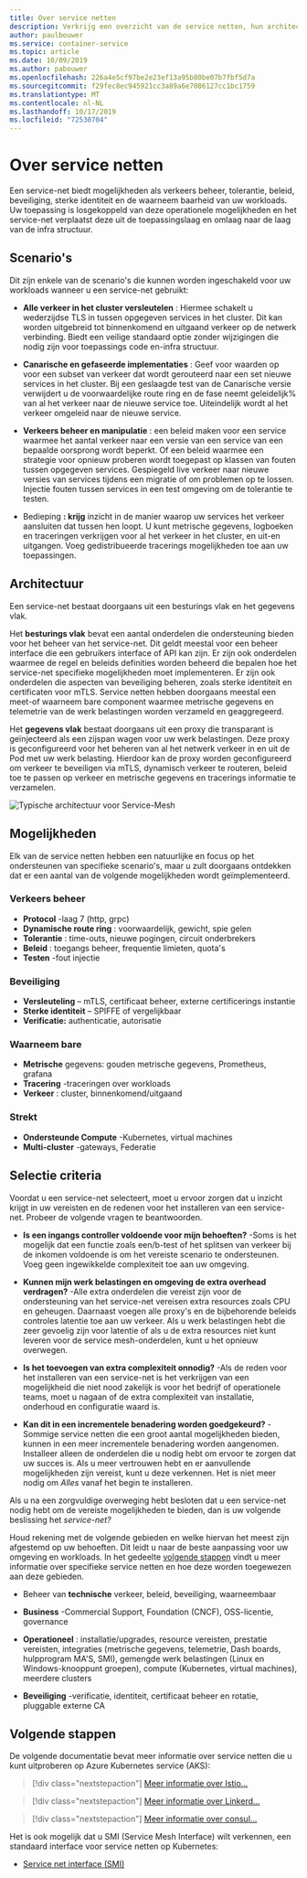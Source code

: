 ```yaml
---
title: Over service netten
description: Verkrijg een overzicht van de service netten, hun architectuur en mogelijkheden, en welke criteria u moet overwegen wanneer u er een moet selecteren om te implementeren.
author: paulbouwer
ms.service: container-service
ms.topic: article
ms.date: 10/09/2019
ms.author: pabouwer
ms.openlocfilehash: 226a4e5cf97be2e23ef13a95b80be07b7fbf5d7a
ms.sourcegitcommit: f29fec8ec945921cc3a89a6e7086127cc1bc1759
ms.translationtype: MT
ms.contentlocale: nl-NL
ms.lasthandoff: 10/17/2019
ms.locfileid: "72530704"
---
```

# <a name="about-service-meshes"></a>Over service netten

Een service-net biedt mogelijkheden als verkeers beheer, tolerantie, beleid, beveiliging, sterke identiteit en de waarneem baarheid van uw workloads. Uw toepassing is losgekoppeld van deze operationele mogelijkheden en het service-net verplaatst deze uit de toepassingslaag en omlaag naar de laag van de infra structuur.

## <a name="scenarios"></a>Scenario's

Dit zijn enkele van de scenario's die kunnen worden ingeschakeld voor uw workloads wanneer u een service-net gebruikt:

- **Alle verkeer in het cluster versleutelen** : Hiermee schakelt u wederzijdse TLS in tussen opgegeven services in het cluster. Dit kan worden uitgebreid tot binnenkomend en uitgaand verkeer op de netwerk verbinding. Biedt een veilige standaard optie zonder wijzigingen die nodig zijn voor toepassings code en-infra structuur.

- **Canarische en gefaseerde implementaties** : Geef voor waarden op voor een subset van verkeer dat wordt gerouteerd naar een set nieuwe services in het cluster. Bij een geslaagde test van de Canarische versie verwijdert u de voorwaardelijke route ring en de fase neemt geleidelijk% van al het verkeer naar de nieuwe service toe. Uiteindelijk wordt al het verkeer omgeleid naar de nieuwe service.

- **Verkeers beheer en manipulatie** : een beleid maken voor een service waarmee het aantal verkeer naar een versie van een service van een bepaalde oorsprong wordt beperkt. Of een beleid waarmee een strategie voor opnieuw proberen wordt toegepast op klassen van fouten tussen opgegeven services. Gespiegeld live verkeer naar nieuwe versies van services tijdens een migratie of om problemen op te lossen. Injectie fouten tussen services in een test omgeving om de tolerantie te testen.

- Bedieping **: krijg** inzicht in de manier waarop uw services het verkeer aansluiten dat tussen hen loopt. U kunt metrische gegevens, logboeken en traceringen verkrijgen voor al het verkeer in het cluster, en uit-en uitgangen. Voeg gedistribueerde tracerings mogelijkheden toe aan uw toepassingen.

## <a name="architecture"></a>Architectuur

Een service-net bestaat doorgaans uit een besturings vlak en het gegevens vlak.

Het **besturings vlak** bevat een aantal onderdelen die ondersteuning bieden voor het beheer van het service-net. Dit geldt meestal voor een beheer interface die een gebruikers interface of API kan zijn. Er zijn ook onderdelen waarmee de regel en beleids definities worden beheerd die bepalen hoe het service-net specifieke mogelijkheden moet implementeren. Er zijn ook onderdelen die aspecten van beveiliging beheren, zoals sterke identiteit en certificaten voor mTLS. Service netten hebben doorgaans meestal een meet-of waarneem bare component waarmee metrische gegevens en telemetrie van de werk belastingen worden verzameld en geaggregeerd.

Het **gegevens vlak** bestaat doorgaans uit een proxy die transparant is geïnjecteerd als een zijspan wagen voor uw werk belastingen. Deze proxy is geconfigureerd voor het beheren van al het netwerk verkeer in en uit de Pod met uw werk belasting. Hierdoor kan de proxy worden geconfigureerd om verkeer te beveiligen via mTLS, dynamisch verkeer te routeren, beleid toe te passen op verkeer en metrische gegevens en tracerings informatie te verzamelen. 

![Typische architectuur voor Service-Mesh](media/servicemesh/typical-architecture.png)

## <a name="capabilities"></a>Mogelijkheden

Elk van de service netten hebben een natuurlijke en focus op het ondersteunen van specifieke scenario's, maar u zult doorgaans ontdekken dat er een aantal van de volgende mogelijkheden wordt geïmplementeerd.

### <a name="traffic-management"></a>Verkeers beheer 

- **Protocol** -laag 7 (http, grpc)
- **Dynamische route ring** : voorwaardelijk, gewicht, spie gelen
- **Tolerantie** : time-outs, nieuwe pogingen, circuit onderbrekers
- **Beleid** : toegangs beheer, frequentie limieten, quota's
- **Testen** -fout injectie

### <a name="security"></a>Beveiliging

- **Versleuteling** – mTLS, certificaat beheer, externe certificerings instantie
- **Sterke identiteit** – SPIFFE of vergelijkbaar
- **Verificatie:** authenticatie, autorisatie

### <a name="observability"></a>Waarneem bare

- **Metrische** gegevens: gouden metrische gegevens, Prometheus, grafana
- **Tracering** -traceringen over workloads
- **Verkeer** : cluster, binnenkomend/uitgaand

### <a name="mesh"></a>Strekt

- **Ondersteunde Compute** -Kubernetes, virtual machines
- **Multi-cluster** -gateways, Federatie

## <a name="selection-criteria"></a>Selectie criteria

Voordat u een service-net selecteert, moet u ervoor zorgen dat u inzicht krijgt in uw vereisten en de redenen voor het installeren van een service-net. Probeer de volgende vragen te beantwoorden.

- **Is een ingangs controller voldoende voor mijn behoeften?** -Soms is het mogelijk dat een functie zoals een/b-test of het splitsen van verkeer bij de inkomen voldoende is om het vereiste scenario te ondersteunen. Voeg geen ingewikkelde complexiteit toe aan uw omgeving.

- **Kunnen mijn werk belastingen en omgeving de extra overhead verdragen?** -Alle extra onderdelen die vereist zijn voor de ondersteuning van het service-net vereisen extra resources zoals CPU en geheugen. Daarnaast voegen alle proxy's en de bijbehorende beleids controles latentie toe aan uw verkeer. Als u werk belastingen hebt die zeer gevoelig zijn voor latentie of als u de extra resources niet kunt leveren voor de service mesh-onderdelen, kunt u het opnieuw overwegen.

- **Is het toevoegen van extra complexiteit onnodig?** -Als de reden voor het installeren van een service-net is het verkrijgen van een mogelijkheid die niet nood zakelijk is voor het bedrijf of operationele teams, moet u nagaan of de extra complexiteit van installatie, onderhoud en configuratie waard is.

- **Kan dit in een incrementele benadering worden goedgekeurd?** -Sommige service netten die een groot aantal mogelijkheden bieden, kunnen in een meer incrementele benadering worden aangenomen. Installeer alleen de onderdelen die u nodig hebt om ervoor te zorgen dat uw succes is. Als u meer vertrouwen hebt en er aanvullende mogelijkheden zijn vereist, kunt u deze verkennen. Het is niet meer nodig om *Alles* vanaf het begin te installeren.

Als u na een zorgvuldige overweging hebt besloten dat u een service-net nodig hebt om de vereiste mogelijkheden te bieden, dan is uw volgende beslissing het *service-net?*

Houd rekening met de volgende gebieden en welke hiervan het meest zijn afgestemd op uw behoeften. Dit leidt u naar de beste aanpassing voor uw omgeving en workloads. In het gedeelte [volgende stappen](#next-steps) vindt u meer informatie over specifieke service netten en hoe deze worden toegewezen aan deze gebieden.

- Beheer van **technische** verkeer, beleid, beveiliging, waarneembaar

- **Business** -Commercial Support, Foundation (CNCF), OSS-licentie, governance

- **Operationeel** : installatie/upgrades, resource vereisten, prestatie vereisten, integraties (metrische gegevens, telemetrie, Dash boards, hulpprogram MA'S, SMI), gemengde werk belastingen (Linux en Windows-knooppunt groepen), compute (Kubernetes, virtual machines), meerdere clusters

- **Beveiliging** -verificatie, identiteit, certificaat beheer en rotatie, pluggable externe CA


## <a name="next-steps"></a>Volgende stappen

De volgende documentatie bevat meer informatie over service netten die u kunt uitproberen op Azure Kubernetes service (AKS):

> [!div class="nextstepaction"]
> [Meer informatie over Istio...][istio-about]

> [!div class="nextstepaction"]
> [Meer informatie over Linkerd...][linkerd-about]

> [!div class="nextstepaction"]
> [Meer informatie over consul...][consul-about]

Het is ook mogelijk dat u SMI (Service Mesh Interface) wilt verkennen, een standaard interface voor service netten op Kubernetes:

- [Service net interface (SMI)][smi]


<!-- LINKS - external -->
[smi]: https://smi-spec.io/

<!-- LINKS - internal -->
[istio-about]: ./servicemesh-istio-about.md
[linkerd-about]: ./servicemesh-linkerd-about.md
[consul-about]: ./servicemesh-consul-about.md